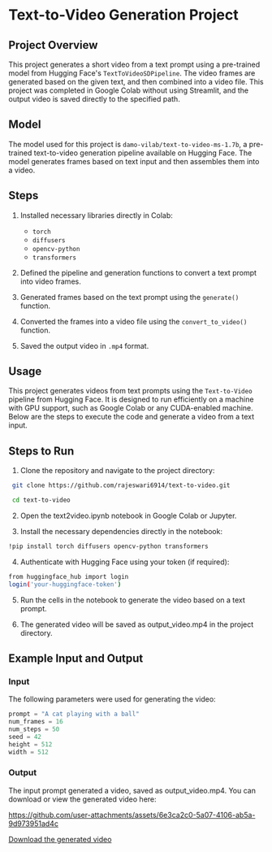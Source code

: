 # Text-to-Video Generation Project

## Project Overview
This project generates a short video from a text prompt using a pre-trained model from Hugging Face's `TextToVideoSDPipeline`. The video frames are generated based on the given text, and then combined into a video file. This project was completed in Google Colab without using Streamlit, and the output video is saved directly to the specified path.

## Model
The model used for this project is `damo-vilab/text-to-video-ms-1.7b`, a pre-trained text-to-video generation pipeline available on Hugging Face. The model generates frames based on text input and then assembles them into a video.

## Steps
1. Installed necessary libraries directly in Colab:
   - `torch`
   - `diffusers`
   - `opencv-python`
   - `transformers`
   
2. Defined the pipeline and generation functions to convert a text prompt into video frames.
   
3. Generated frames based on the text prompt using the `generate()` function.

4. Converted the frames into a video file using the `convert_to_video()` function.

5. Saved the output video in `.mp4` format.

## Usage

This project generates videos from text prompts using the `Text-to-Video` pipeline from Hugging Face. It is designed to run efficiently on a machine with GPU support, such as Google Colab or any CUDA-enabled machine. Below are the steps to execute the code and generate a video from a text input.

## Steps to Run

1. Clone the repository and navigate to the project directory:
   
```bash
 git clone https://github.com/rajeswari6914/text-to-video.git
```
```bash
 cd text-to-video
```
2. Open the text2video.ipynb notebook in Google Colab or Jupyter.
   
3. Install the necessary dependencies directly in the notebook:
   
```bash
!pip install torch diffusers opencv-python transformers
```
4. Authenticate with Hugging Face using your token (if required):
   
```bash
from huggingface_hub import login
login('your-huggingface-token')
```

5. Run the cells in the notebook to generate the video based on a text prompt.
   
7. The generated video will be saved as output_video.mp4 in the project directory.


## Example Input and Output

### Input
The following parameters were used for generating the video:

```python
prompt = "A cat playing with a ball"
num_frames = 16
num_steps = 50
seed = 42
height = 512
width = 512
```
### Output
The input prompt generated a video, saved as output_video.mp4. You can download or view the generated video here:



https://github.com/user-attachments/assets/6e3ca2c0-5a07-4106-ab5a-9d973951ad4c


[Download the generated video](https://github.com/rajeswari6914/text-to-video/blob/main/output_video%20(13).mp4)







